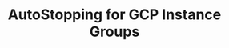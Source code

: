 ---
title: AutoStopping for GCP Instance Groups
description: This topic describes how to create an AutoStopping Rule for GCP.
sidebar_position: 3
helpdocs_is_private: false
helpdocs_is_published: true
---